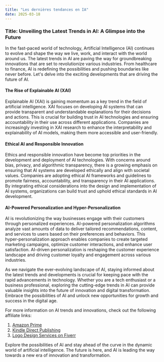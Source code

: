 ```yaml
---
title: "Les dernières tendances en IA"
date: 2025-03-18
---
```


### Title: Unveiling the Latest Trends in AI: A Glimpse into the Future

In the fast-paced world of technology, Artificial Intelligence (AI) continues to evolve and shape the way we live, work, and interact with the world around us. The latest trends in AI are paving the way for groundbreaking innovations that are set to revolutionize various industries. From healthcare to finance, AI is redefining the possibilities and pushing boundaries like never before. Let's delve into the exciting developments that are driving the future of AI.

#### The Rise of Explainable AI (XAI)
Explainable AI (XAI) is gaining momentum as a key trend in the field of artificial intelligence. XAI focuses on developing AI systems that can provide transparent and understandable explanations for their decisions and actions. This is crucial for building trust in AI technologies and ensuring accountability in their use across different applications. Companies are increasingly investing in XAI research to enhance the interpretability and explainability of AI models, making them more accessible and user-friendly.

#### Ethical AI and Responsible Innovation
Ethics and responsible innovation have become top priorities in the development and deployment of AI technologies. With concerns around bias, privacy, and algorithmic transparency, there is a growing emphasis on ensuring that AI systems are developed ethically and align with societal values. Companies are adopting ethical AI frameworks and guidelines to promote fairness, accountability, and transparency in their AI applications. By integrating ethical considerations into the design and implementation of AI systems, organizations can build trust and uphold ethical standards in AI development.

#### AI-Powered Personalization and Hyper-Personalization
AI is revolutionizing the way businesses engage with their customers through personalized experiences. AI-powered personalization algorithms analyze vast amounts of data to deliver tailored recommendations, content, and services to users based on their preferences and behaviors. This hyper-personalization approach enables companies to create targeted marketing campaigns, optimize customer interactions, and enhance user satisfaction. AI-driven personalization is reshaping the customer experience landscape and driving customer loyalty and engagement across various industries.

As we navigate the ever-evolving landscape of AI, staying informed about the latest trends and developments is crucial for keeping pace with the rapid advancements in technology. Whether you are a tech enthusiast or a business professional, exploring the cutting-edge trends in AI can provide valuable insights into the future of innovation and digital transformation. Embrace the possibilities of AI and unlock new opportunities for growth and success in the digital age.

For more information on AI trends and innovations, check out the following affiliate links:

1. [Amazon Prime](https://www.amazon.fr/amazonprime?_encoding=UTF8&primeCampaignId=prime_assoc_ft&tag=zenzen0d-21France)
2. [Kindle Direct Publishing](https://www.amazon.fr/kindle-dbs/hz/signup?tag=zenzen0d-21France)
3. [Logo Design Services on Fiverr](https://go.fiverr.com/visit/?bta=1071918&brand=logomaker)

Explore the possibilities of AI and stay ahead of the curve in the dynamic world of artificial intelligence. The future is here, and AI is leading the way towards a new era of innovation and transformation.